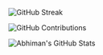 ![GitHub Streak](https://streak-stats.demolab.com?user=abhimangs&theme=radical)

![GitHub Contributions](https://github-readme-streak-stats.herokuapp.com?user=abhimangs&theme=radical&hide_border=true&date_format=j%20M%5B%20Y%5D)

![Abhiman's GitHub Stats](https://github-readme-stats.vercel.app/api?username=abhimangs&show_icons=true&theme=radical&include_all_commits=true&count_private=true)

